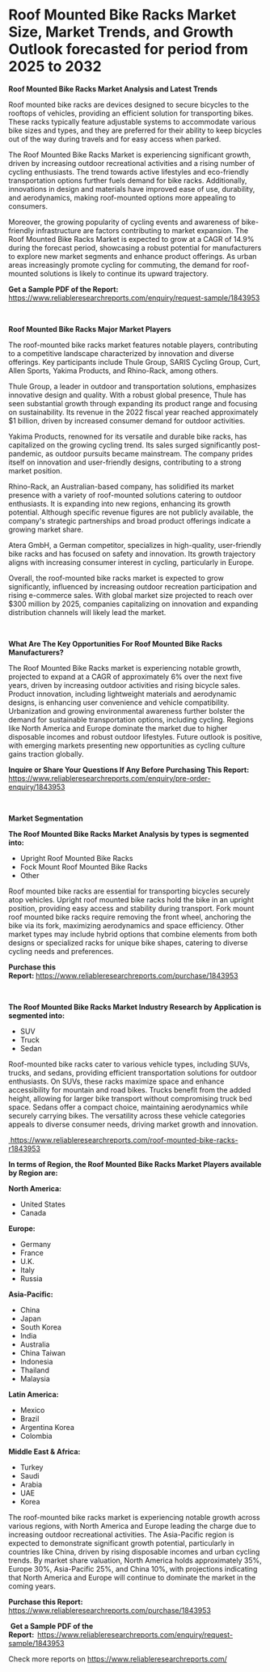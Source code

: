 <p><h1>Roof Mounted Bike Racks Market Size, Market Trends, and Growth Outlook forecasted for period from 2025 to 2032</h1></p><p><strong>Roof Mounted Bike Racks Market Analysis and Latest Trends</strong></p>
<p><p>Roof mounted bike racks are devices designed to secure bicycles to the rooftops of vehicles, providing an efficient solution for transporting bikes. These racks typically feature adjustable systems to accommodate various bike sizes and types, and they are preferred for their ability to keep bicycles out of the way during travels and for easy access when parked.</p><p>The Roof Mounted Bike Racks Market is experiencing significant growth, driven by increasing outdoor recreational activities and a rising number of cycling enthusiasts. The trend towards active lifestyles and eco-friendly transportation options further fuels demand for bike racks. Additionally, innovations in design and materials have improved ease of use, durability, and aerodynamics, making roof-mounted options more appealing to consumers.</p><p>Moreover, the growing popularity of cycling events and awareness of bike-friendly infrastructure are factors contributing to market expansion. The Roof Mounted Bike Racks Market is expected to grow at a CAGR of 14.9% during the forecast period, showcasing a robust potential for manufacturers to explore new market segments and enhance product offerings. As urban areas increasingly promote cycling for commuting, the demand for roof-mounted solutions is likely to continue its upward trajectory.</p></p>
<p><strong>Get a Sample PDF of the Report:&nbsp;</strong> <a href="https://www.reliableresearchreports.com/enquiry/request-sample/1843953?utm_campaign=2227&utm_medium=2&utm_source=Github&utm_content=ia&utm_term=06022025&utm_id=roof-mounted-bike-racks">https://www.reliableresearchreports.com/enquiry/request-sample/1843953</a></p>
<p>&nbsp;</p>
<p><strong>Roof Mounted Bike Racks Major Market Players</strong></p>
<p><p>The roof-mounted bike racks market features notable players, contributing to a competitive landscape characterized by innovation and diverse offerings. Key participants include Thule Group, SARIS Cycling Group, Curt, Allen Sports, Yakima Products, and Rhino-Rack, among others.</p><p>Thule Group, a leader in outdoor and transportation solutions, emphasizes innovative design and quality. With a robust global presence, Thule has seen substantial growth through expanding its product range and focusing on sustainability. Its revenue in the 2022 fiscal year reached approximately $1 billion, driven by increased consumer demand for outdoor activities.</p><p>Yakima Products, renowned for its versatile and durable bike racks, has capitalized on the growing cycling trend. Its sales surged significantly post-pandemic, as outdoor pursuits became mainstream. The company prides itself on innovation and user-friendly designs, contributing to a strong market position.</p><p>Rhino-Rack, an Australian-based company, has solidified its market presence with a variety of roof-mounted solutions catering to outdoor enthusiasts. It is expanding into new regions, enhancing its growth potential. Although specific revenue figures are not publicly available, the company's strategic partnerships and broad product offerings indicate a growing market share.</p><p>Atera GmbH, a German competitor, specializes in high-quality, user-friendly bike racks and has focused on safety and innovation. Its growth trajectory aligns with increasing consumer interest in cycling, particularly in Europe.</p><p>Overall, the roof-mounted bike racks market is expected to grow significantly, influenced by increasing outdoor recreation participation and rising e-commerce sales. With global market size projected to reach over $300 million by 2025, companies capitalizing on innovation and expanding distribution channels will likely lead the market.</p></p>
<p>&nbsp;</p>
<p><strong>What Are The Key Opportunities For Roof Mounted Bike Racks Manufacturers?</strong></p>
<p><p>The Roof Mounted Bike Racks market is experiencing notable growth, projected to expand at a CAGR of approximately 6% over the next five years, driven by increasing outdoor activities and rising bicycle sales. Product innovation, including lightweight materials and aerodynamic designs, is enhancing user convenience and vehicle compatibility. Urbanization and growing environmental awareness further bolster the demand for sustainable transportation options, including cycling. Regions like North America and Europe dominate the market due to higher disposable incomes and robust outdoor lifestyles. Future outlook is positive, with emerging markets presenting new opportunities as cycling culture gains traction globally.</p></p>
<p><strong>Inquire or Share Your Questions If Any Before Purchasing This Report:</strong> <a href="https://www.reliableresearchreports.com/enquiry/pre-order-enquiry/1843953?utm_campaign=2227&utm_medium=2&utm_source=Github&utm_content=ia&utm_term=06022025&utm_id=roof-mounted-bike-racks">https://www.reliableresearchreports.com/enquiry/pre-order-enquiry/1843953</a></p>
<p>&nbsp;</p>
<p><strong>Market Segmentation</strong></p>
<p><strong>The Roof Mounted Bike Racks Market Analysis by types is segmented into:</strong></p>
<p><ul><li>Upright Roof Mounted Bike Racks</li><li>Fock Mount Roof Mounted Bike Racks</li><li>Other</li></ul></p>
<p><p>Roof mounted bike racks are essential for transporting bicycles securely atop vehicles. Upright roof mounted bike racks hold the bike in an upright position, providing easy access and stability during transport. Fork mount roof mounted bike racks require removing the front wheel, anchoring the bike via its fork, maximizing aerodynamics and space efficiency. Other market types may include hybrid options that combine elements from both designs or specialized racks for unique bike shapes, catering to diverse cycling needs and preferences.</p></p>
<p><strong>Purchase this Report:&nbsp;</strong><a href="https://www.reliableresearchreports.com/purchase/1843953?utm_campaign=2227&utm_medium=2&utm_source=Github&utm_content=ia&utm_term=06022025&utm_id=roof-mounted-bike-racks">https://www.reliableresearchreports.com/purchase/1843953</a></p>
<p>&nbsp;</p>
<p><strong>The Roof Mounted Bike Racks Market Industry Research by Application is segmented into:</strong></p>
<p><ul><li>SUV</li><li>Truck</li><li>Sedan</li></ul></p>
<p><p>Roof-mounted bike racks cater to various vehicle types, including SUVs, trucks, and sedans, providing efficient transportation solutions for outdoor enthusiasts. On SUVs, these racks maximize space and enhance accessibility for mountain and road bikes. Trucks benefit from the added height, allowing for larger bike transport without compromising truck bed space. Sedans offer a compact choice, maintaining aerodynamics while securely carrying bikes. The versatility across these vehicle categories appeals to diverse consumer needs, driving market growth and innovation.</p></p>
<p><a href="https://www.reliableresearchreports.com/roof-mounted-bike-racks-r1843953?utm_campaign=2227&utm_medium=2&utm_source=Github&utm_content=ia&utm_term=06022025&utm_id=roof-mounted-bike-racks">&nbsp;https://www.reliableresearchreports.com/roof-mounted-bike-racks-r1843953</a></p>
<p><strong>In terms of Region, the Roof Mounted Bike Racks Market Players available by Region are:</strong></p>
<p>
    <p> <strong> North America: </strong>
        <ul>
            <li>United States</li>
            <li>Canada</li>
        </ul>
        </p> 
    <p> <strong> Europe: </strong>
        <ul>
            <li>Germany</li>
            <li>France</li>
            <li>U.K.</li>
            <li>Italy</li>
            <li>Russia</li>
        </ul>
        </p> 
    <p> <strong> Asia-Pacific: </strong>
        <ul>
            <li>China</li>
            <li>Japan</li>
            <li>South Korea</li>
            <li>India</li>
            <li>Australia</li>
            <li>China Taiwan</li>
            <li>Indonesia</li>
            <li>Thailand</li>
            <li>Malaysia</li>
        </ul>
        </p> 
    <p> <strong> Latin America: </strong>
        <ul>
            <li>Mexico</li>
            <li>Brazil</li>
            <li>Argentina Korea</li>
            <li>Colombia</li>
        </ul>
        </p> 
    <p> <strong> Middle East & Africa: </strong>
        <ul>
            <li>Turkey</li>
            <li>Saudi</li>
            <li>Arabia</li>
            <li>UAE</li>
            <li>Korea</li>
        </ul>
    </p>
    </p>
<p><p>The roof-mounted bike racks market is experiencing notable growth across various regions, with North America and Europe leading the charge due to increasing outdoor recreational activities. The Asia-Pacific region is expected to demonstrate significant growth potential, particularly in countries like China, driven by rising disposable incomes and urban cycling trends. By market share valuation, North America holds approximately 35%, Europe 30%, Asia-Pacific 25%, and China 10%, with projections indicating that North America and Europe will continue to dominate the market in the coming years.</p></p>
<p><strong>Purchase this Report: </strong><a href="https://www.reliableresearchreports.com/purchase/1843953?utm_campaign=2227&utm_medium=2&utm_source=Github&utm_content=ia&utm_term=06022025&utm_id=roof-mounted-bike-racks">https://www.reliableresearchreports.com/purchase/1843953</a></p>
<p>&nbsp;<strong>Get a Sample PDF of the Report:&nbsp;&nbsp;</strong><a href="https://www.reliableresearchreports.com/enquiry/request-sample/1843953?utm_campaign=2227&utm_medium=2&utm_source=Github&utm_content=ia&utm_term=06022025&utm_id=roof-mounted-bike-racks">https://www.reliableresearchreports.com/enquiry/request-sample/1843953</a></p>
<p><strong></strong></p>
<p>Check more reports on <a href="https://www.reliableresearchreports.com/?utm_campaign=2227&utm_medium=2&utm_source=Github&utm_content=ia&utm_term=06022025&utm_id=roof-mounted-bike-racks">https://www.reliableresearchreports.com/</a></p>